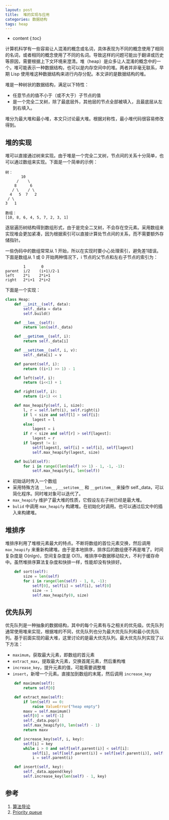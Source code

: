 ```yaml
---
layout: post
title:  堆的实现与应用
categories: 数据结构
tags: heap
---
```

* content
{:toc}

计算机科学有一些容易让人混淆的概念或名词，具体表现为不同的概念使用了相同的名词，或者相同的概念使用了不同的名词。导致这样的问题可能出于翻译或历史等原因，需要根据上下文环境来澄清。堆（heap）是众多让人混淆的概念中的一个。堆可能表示一种数据结构，也可以是内存空间中的堆。两者并非毫无联系，早期 Lisp 使用堆这种数据结构来进行内存分配。本文讲的是数据结构的堆。

堆是一种树状的数据结构，满足以下特性：

- 任意节点的值不小于（或不大于）子节点的值
- 是一个完全二叉树，除了最底层外，其他层的节点全部被填入，且最底层从左到右填入。

堆分为最大堆和最小堆，本文只讨论最大堆。根据对称性，最小堆代码很容易修改得到。

## 堆的实现

堆可以直接通过树来实现。由于堆是一个完全二叉树，节点间的关系十分简单，也可以通过数组来实现。下面是一个简单的示例：

```
树：
       10
     /    \ 
    8      6
   / \    / \
  4   5  7   2
 / \
3   1

数组：
[10, 8, 6, 4, 5, 7, 2, 3, 1]
```

逐层遍历树结构得到数组形式，由于是完全二叉树，不会存在空元素。采用数组来实现堆会更加紧凑，因为根据索引可以直接计算处节点间的关系，而不需要额外存储指针。

一些伪码中的数组常常从 1 开始，所以在实现时要小心处理索引，避免差1错误。下面是数组从 1 或 0 开始两种情况下，i 节点的父节点和左右子节点的索引为：
```
        1       0
parent  i/2    (i+1)/2-1
left    2*i    2*i+1
right   2*i+1  2*i+2
```

下面是一个实现：

``` python
class Heap:
    def __init__(self, data):
        self._data = data
        self.build()

    def __len__(self):
        return len(self._data)

    def __getitem__(self, i):
        return self._data[i]

    def __setitem__(self, i, v):
        self._data[i] = v

    def parent(self, i):
        return ((i+1) >> 1) - 1

    def left(self, i):
        return (i<<1) + 1

    def right(self, i):
        return (i+1) << 1

    def max_heapify(self, i, size):
        l, r = self.left(i), self.right(i)
        if l < size and self[l] > self[i]:
            lagest = l
        else:
            lagest = i
        if r < size and self[r] > self[lagest]:
            lagest = r
        if lagest != i:
            self[lagest], self[i] = self[i], self[lagest]
            self.max_heapify(lagest, size)

    def build(self):
        for i in range((len(self) >> 1) - 1, -1, -1):
            self.max_heapify(i, len(self))
```

- 初始话时传入一个数组
- 采用特殊方法 `__len__`, `__setitem__` 和 `__getitem__` 来操作 self._data，可以简化程序。同时堆对象可以迭代了。
- `max_heapify` 维护了最大堆的性质，它假设左右子树已经是最大堆。
- `bulid` 中调用 `max_heapify` 构建堆。在初始化时调用。也可以通过后文中的插入来构建堆。

## 堆排序

堆排序利用了堆根元素最大的特点。不断将数组的首位元素交换，然后调用 `max_heapify` 来重新构建堆。由于是本地排序，排序后的数组便不再是堆了。时间复杂度是 O(nlgn)，空间复杂度是 O(1)。堆排序中数据移动较大，不利于缓存命中。虽然堆排序算法复杂度和快排一样，性能却没有快排好。

```python
    def sort(self):
        size = len(self)
        for i in range(len(self) - 1, 0, -1):
            self[0], self[i] = self[i], self[0]
            size -= 1
            self.max_heapify(0, size)
```

## 优先队列

优先队列是一种抽象的数据结构，其中的每个元素有与之相关的优先级。优先队列通常使用堆来实现，根据堆的不同，优先队列也分为最大优先队列和最小优先队列。基于前面实现的最大堆，这里讨论的是最大优先队列。最大优先队列实现了以下方法：

- `maximum`，获取最大元素，即数组的首元素
- `extract_max`，提取最大元素，交换首尾元素，然后重构堆
- `increase_key`，提升元素的值，可能需要调整堆
- `insert`，新增一个元素。直接加到数组的末尾，然后调用 `increase_key`

```python
    def maximum(self):
        return self[0]

    def extract_max(self):
        if len(self) == 0:
            raise ValueError("heap empty")
        maxv = self.maximum()
        self[0] = self[-1]
        self._data.pop()
        self.max_heapify(0, len(self) - 1)
        return maxv

    def increase_key(self, i, key):
        self[i] = key
        while i > 0 and self[self.parent(i)] < self[i]:
            self[i], self[self.parent(i)] = self[self.parent(i)], self[i]
            i = self.parent(i)

    def insert(self, key):
        self._data.append(key)
        self.increase_key(len(self) - 1, key)
```

## 参考
1. [算法导论](https://book.douban.com/subject/20432061/)
2. [Priority queue](https://en.wikipedia.org/wiki/Priority_queue#Applications)